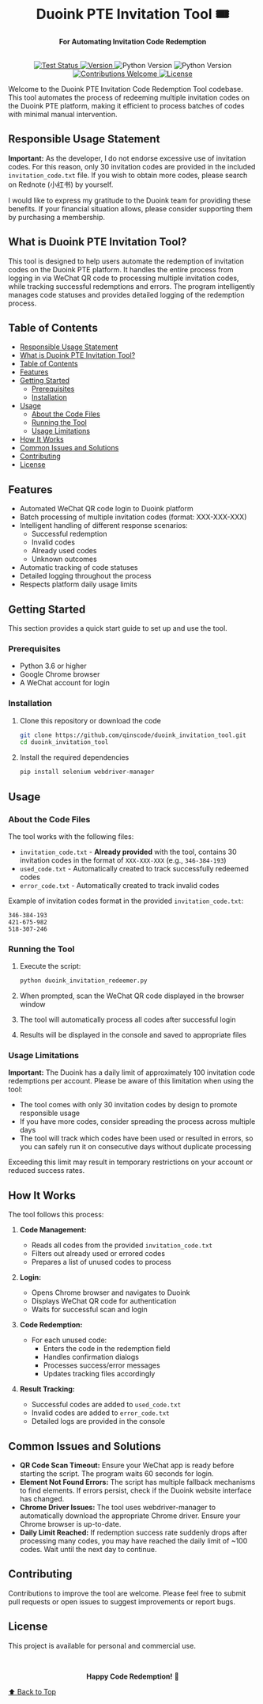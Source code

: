 <div align="center">
  <br>
  <h1>Duoink PTE Invitation Tool 🎟️</h1>
  <strong>For Automating Invitation Code Redemption</strong>
</div>
<br>
<p align="center">
  <a href="https://github.com/qinscode/duoink_invitation_tool/actions/workflows/ci.yml">
    <img src="https://img.shields.io/badge/tests-passing-brightgreen" alt="Test Status">
  </a>
  <a href="https://github.com/qinscode/duoink_invitation_tool/releases">
    <img src="https://img.shields.io/badge/version-1.2.0-blue" alt="Version">
  </a>
  <img src="https://img.shields.io/badge/python-3.8+-yellow" alt="Python Version">
  <img src="https://img.shields.io/badge/Chrome-133+-purple" alt="Python Version">
  <a href="https://github.com/qinscode/duoink_invitation_tool/issues">
    <img src="https://img.shields.io/badge/contributions-welcome-orange" alt="Contributions Welcome">
  </a>
  <a href="https://github.com/qinscode/duoink_invitation_tool">
    <img src="https://img.shields.io/badge/license-MIT-green" alt="License">
  </a>
</p>

Welcome to the Duoink PTE Invitation Code Redemption Tool codebase. This tool automates the process of redeeming multiple invitation codes on the Duoink PTE platform, making it efficient to process batches of codes with minimal manual intervention.

## Responsible Usage Statement

**Important:** As the developer, I do not endorse excessive use of invitation codes. For this reason, only 30 invitation codes are provided in the included `invitation_code.txt` file. If you wish to obtain more codes, please search on Rednote (小红书) by yourself.

I would like to express my gratitude to the Duoink team for providing these benefits. If your financial situation allows, please consider supporting them by purchasing a membership.

## What is Duoink PTE Invitation Tool?

This tool is designed to help users automate the redemption of invitation codes on the Duoink PTE platform. It handles the entire process from logging in via WeChat QR code to processing multiple invitation codes, while tracking successful redemptions and errors. The program intelligently manages code statuses and provides detailed logging of the redemption process.

## Table of Contents

- [Responsible Usage Statement](#responsible-usage-statement)
- [What is Duoink PTE Invitation Tool?](#what-is-duoink-pte-invitation-tool)
- [Table of Contents](#table-of-contents)
- [Features](#features)
- [Getting Started](#getting-started)
  - [Prerequisites](#prerequisites)
  - [Installation](#installation)
- [Usage](#usage)
  - [About the Code Files](#about-the-code-files)
  - [Running the Tool](#running-the-tool)
  - [Usage Limitations](#usage-limitations)
- [How It Works](#how-it-works)
- [Common Issues and Solutions](#common-issues-and-solutions)
- [Contributing](#contributing)
- [License](#license)

## Features

- Automated WeChat QR code login to Duoink platform
- Batch processing of multiple invitation codes (format: XXX-XXX-XXX)
- Intelligent handling of different response scenarios:
  - Successful redemption
  - Invalid codes
  - Already used codes
  - Unknown outcomes
- Automatic tracking of code statuses
- Detailed logging throughout the process
- Respects platform daily usage limits

## Getting Started

This section provides a quick start guide to set up and use the tool.

### Prerequisites

- Python 3.6 or higher
- Google Chrome browser
- A WeChat account for login

### Installation

1. Clone this repository or download the code
   ```bash
   git clone https://github.com/qinscode/duoink_invitation_tool.git
   cd duoink_invitation_tool
   ```

2. Install the required dependencies
   ```bash
   pip install selenium webdriver-manager
   ```

## Usage

### About the Code Files

The tool works with the following files:

- `invitation_code.txt` - **Already provided** with the tool, contains 30 invitation codes in the format of `XXX-XXX-XXX` (e.g., `346-384-193`)
- `used_code.txt` - Automatically created to track successfully redeemed codes
- `error_code.txt` - Automatically created to track invalid codes

Example of invitation codes format in the provided `invitation_code.txt`:
```
346-384-193
421-675-982
518-307-246
```

### Running the Tool

1. Execute the script:
   ```bash
   python duoink_invitation_redeemer.py
   ```

2. When prompted, scan the WeChat QR code displayed in the browser window
3. The tool will automatically process all codes after successful login
4. Results will be displayed in the console and saved to appropriate files

### Usage Limitations

**Important:** The Duoink has a daily limit of approximately 100 invitation code redemptions per account. Please be aware of this limitation when using the tool:

- The tool comes with only 30 invitation codes by design to promote responsible usage
- If you have more codes, consider spreading the process across multiple days
- The tool will track which codes have been used or resulted in errors, so you can safely run it on consecutive days without duplicate processing

Exceeding this limit may result in temporary restrictions on your account or reduced success rates.

## How It Works

The tool follows this process:

1. **Code Management:**
   - Reads all codes from the provided `invitation_code.txt`
   - Filters out already used or errored codes
   - Prepares a list of unused codes to process

2. **Login:**
   - Opens Chrome browser and navigates to Duoink
   - Displays WeChat QR code for authentication
   - Waits for successful scan and login

3. **Code Redemption:**
   - For each unused code:
     - Enters the code in the redemption field
     - Handles confirmation dialogs
     - Processes success/error messages
     - Updates tracking files accordingly

4. **Result Tracking:**
   - Successful codes are added to `used_code.txt`
   - Invalid codes are added to `error_code.txt`
   - Detailed logs are provided in the console

## Common Issues and Solutions

- **QR Code Scan Timeout:** Ensure your WeChat app is ready before starting the script. The program waits 60 seconds for login.
- **Element Not Found Errors:** The script has multiple fallback mechanisms to find elements. If errors persist, check if the Duoink website interface has changed.
- **Chrome Driver Issues:** The tool uses webdriver-manager to automatically download the appropriate Chrome driver. Ensure your Chrome browser is up-to-date.
- **Daily Limit Reached:** If redemption success rate suddenly drops after processing many codes, you may have reached the daily limit of ~100 codes. Wait until the next day to continue.

## Contributing

Contributions to improve the tool are welcome. Please feel free to submit pull requests or open issues to suggest improvements or report bugs.

## License

This project is available for personal and commercial use.

<br>

<p align="center">
  <strong>Happy Code Redemption!</strong> 🚀
</p>

[⬆ Back to Top](#table-of-contents)